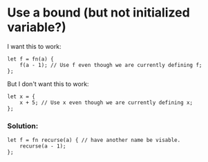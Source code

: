 # Use a bound (but not initialized variable?)

I want this to work:

```ares
let f = fn(a) {
    f(a - 1); // Use f even though we are currently defining f;
};
```

But I don't want this to work:

```ares
let x = {
    x + 5; // Use x even though we are currently defining x;
};
```

### Solution:

```ares
let f = fn recurse(a) { // have another name be visable.
    recurse(a - 1);
};
```
